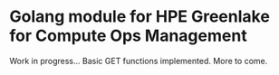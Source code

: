 # Golang module for HPE Greenlake for Compute Ops Management

Work in progress...  Basic GET functions implemented.  More to come.